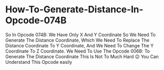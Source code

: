 # How-To-Generate-Distance-In-Opcode-074B
So In Opcode 074B: We Have Only X And Y Coordinate So We Need To Generate The Distance Coordinate, Which We Need To Replace The Distance Coordinate To Y Coordinate, And We Need To Change The Y Coordinate To Z Coordinate. We Need To Use The Opcode 006B: To Generate The Distance Coordinate  This Is Not To Much Hard 😉 You Can Understand This Opcode easily
